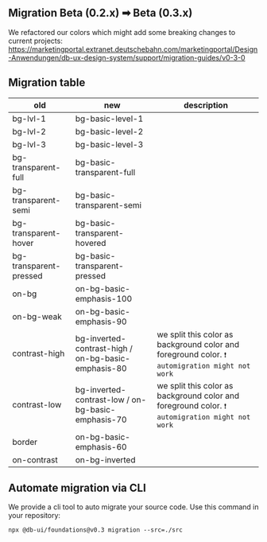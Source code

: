 ## Migration Beta (0.2.x) ➡ Beta (0.3.x)

We refactored our colors which might add some breaking changes to current projects: <https://marketingportal.extranet.deutschebahn.com/marketingportal/Design-Anwendungen/db-ux-design-system/support/migration-guides/v0-3-0>

## Migration table

| old                    | new                                                 | description                                                                                     |
| ---------------------- | --------------------------------------------------- | ----------------------------------------------------------------------------------------------- |
| bg-lvl-1               | bg-basic-level-1                                    |                                                                                                 |
| bg-lvl-2               | bg-basic-level-2                                    |                                                                                                 |
| bg-lvl-3               | bg-basic-level-3                                    |                                                                                                 |
| bg-transparent-full    | bg-basic-transparent-full                           |                                                                                                 |
| bg-transparent-semi    | bg-basic-transparent-semi                           |                                                                                                 |
| bg-transparent-hover   | bg-basic-transparent-hovered                        |                                                                                                 |
| bg-transparent-pressed | bg-basic-transparent-pressed                        |                                                                                                 |
| on-bg                  | on-bg-basic-emphasis-100                            |                                                                                                 |
| on-bg-weak             | on-bg-basic-emphasis-90                             |                                                                                                 |
| contrast-high          | bg-inverted-contrast-high / on-bg-basic-emphasis-80 | we split this color as background color and foreground color. `❗ automigration might not work` |
| contrast-low           | bg-inverted-contrast-low / on-bg-basic-emphasis-70  | we split this color as background color and foreground color. `❗ automigration might not work` |
| border                 | on-bg-basic-emphasis-60                             |                                                                                                 |
| on-contrast            | on-bg-inverted                                      |                                                                                                 |

## Automate migration via CLI

We provide a cli tool to auto migrate your source code. Use this command in your repository:

```shell
npx @db-ui/foundations@v0.3 migration --src=./src
```
